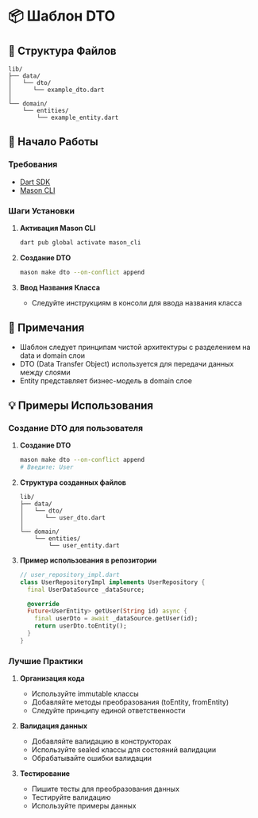 # 📦 Шаблон DTO

## 📁 Структура Файлов

```
lib/
├── data/
│   └── dto/
│      └── example_dto.dart
│
└── domain/
    └── entities/
        └── example_entity.dart
```

## 🚀 Начало Работы

### Требования
- [Dart SDK](https://dart.dev/get-dart)
- [Mason CLI](https://pub.dev/packages/mason_cli)

### Шаги Установки

1. **Активация Mason CLI**
   ```bash
   dart pub global activate mason_cli
   ```

2. **Создание DTO**
   ```bash
   mason make dto --on-conflict append
   ```

3. **Ввод Названия Класса**
   - Следуйте инструкциям в консоли для ввода названия класса

## 📝 Примечания
- Шаблон следует принципам чистой архитектуры с разделением на data и domain слои
- DTO (Data Transfer Object) используется для передачи данных между слоями
- Entity представляет бизнес-модель в domain слое

## 💡 Примеры Использования

### Создание DTO для пользователя

1. **Создание DTO**
   ```bash
   mason make dto --on-conflict append
   # Введите: User
   ```

2. **Структура созданных файлов**
   ```
   lib/
   ├── data/
   │   └── dto/
   │      └── user_dto.dart
   │
   └── domain/
       └── entities/
           └── user_entity.dart
   ```

3. **Пример использования в репозитории**
   ```dart
   // user_repository_impl.dart
   class UserRepositoryImpl implements UserRepository {
     final UserDataSource _dataSource;

     @override
     Future<UserEntity> getUser(String id) async {
       final userDto = await _dataSource.getUser(id);
       return userDto.toEntity();
     }
   }
   ```

### Лучшие Практики

1. **Организация кода**
   - Используйте immutable классы
   - Добавляйте методы преобразования (toEntity, fromEntity)
   - Следуйте принципу единой ответственности

2. **Валидация данных**
   - Добавляйте валидацию в конструкторах
   - Используйте sealed классы для состояний валидации
   - Обрабатывайте ошибки валидации

3. **Тестирование**
   - Пишите тесты для преобразования данных
   - Тестируйте валидацию
   - Используйте примеры данных